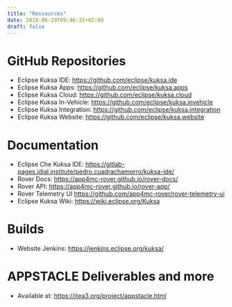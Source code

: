 ```yaml
---
title: "Ressources"
date: 2018-06-29T09:46:31+02:00
draft: false
---
```


# GitHub Repositories

* Eclipse Kuksa IDE: https://github.com/eclipse/kuksa.ide
* Eclipse Kuksa Apps: https://github.com/eclipse/kuksa.apps
* Eclipse Kuksa Cloud: https://github.com/eclipse/kuksa.cloud
* Eclipse Kuksa In-Vehicle: https://github.com/eclipse/kuksa.invehicle
* Eclipse Kuksa Integration: https://github.com/eclipse/kuksa.integration
* Eclipse Kuksa Website: https://github.com/eclipse/kuksa.website

# Documentation

* Eclipse Che Kuksa IDE: https://gitlab-pages.idial.institute/pedro.cuadrachamorro/kuksa-ide/
* Rover Docs: https://app4mc-rover.github.io/rover-docs/
* Rover API: https://app4mc-rover.github.io/rover-app/
* Rover Telemetry UI https://github.com/app4mc-rover/rover-telemetry-ui
* Eclipse Kuksa Wiki: https://wiki.eclipse.org/Kuksa

# Builds

* Website Jenkins: https://jenkins.eclipse.org/kuksa/

# APPSTACLE Deliverables and more

* Available at: https://itea3.org/project/appstacle.html
